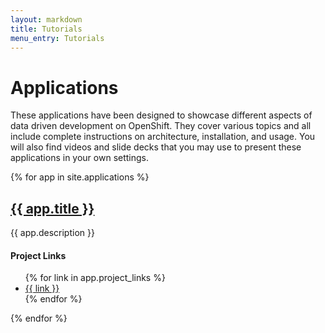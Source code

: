 ```yaml
---
layout: markdown
title: Tutorials
menu_entry: Tutorials
---
```


# Applications

These applications have been designed to showcase different aspects of data
driven development on OpenShift. They cover various topics and all include
complete instructions on architecture, installation, and usage. You will also
find videos and slide decks that you may use to present these applications in
your own settings.

{% for app in site.applications %}
<h2><a href="/applications/{{ app.link }}">{{ app.title }}</a></h2>

<p>
{{ app.description }}
</p>

#### Project Links

<ul>
{% for link in app.project_links %}
<li><a href="{{ link }}" target="blank">{{ link }}</a></li>
{% endfor %}
</ul>

{% endfor %}
